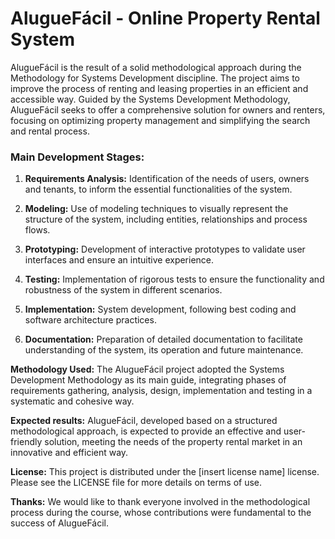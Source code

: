 # AlugueFácil - Online Property Rental System

AlugueFácil is the result of a solid methodological approach during the Methodology for Systems Development discipline. The project aims to improve the process of renting and leasing properties in an efficient and accessible way. Guided by the Systems Development Methodology, AlugueFácil seeks to offer a comprehensive solution for owners and renters, focusing on optimizing property management and simplifying the search and rental process.

### Main Development Stages:
1. **Requirements Analysis:** Identification of the needs of users, owners and tenants, to inform the essential functionalities of the system.

2. **Modeling:** Use of modeling techniques to visually represent the structure of the system, including entities, relationships and process flows.

3. **Prototyping:** Development of interactive prototypes to validate user interfaces and ensure an intuitive experience.

4. **Testing:** Implementation of rigorous tests to ensure the functionality and robustness of the system in different scenarios.

5. **Implementation:** System development, following best coding and software architecture practices.

6. **Documentation:** Preparation of detailed documentation to facilitate understanding of the system, its operation and future maintenance.

**Methodology Used:**
The AlugueFácil project adopted the Systems Development Methodology as its main guide, integrating phases of requirements gathering, analysis, design, implementation and testing in a systematic and cohesive way.

**Expected results:**
AlugueFácil, developed based on a structured methodological approach, is expected to provide an effective and user-friendly solution, meeting the needs of the property rental market in an innovative and efficient way.

**License:**
This project is distributed under the [insert license name] license. Please see the LICENSE file for more details on terms of use.

**Thanks:**
We would like to thank everyone involved in the methodological process during the course, whose contributions were fundamental to the success of AlugueFácil.
